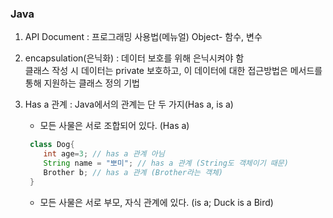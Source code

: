 ### Java
1. API Document : 프로그래밍 사용법(메뉴얼)
   Object- 함수, 변수

2. encapsulation(은닉화) : 데이터 보호를 위해 은닉시켜야 함 \
   클래스 작성 시 데이터는 private 보호하고, 이 데이터에 대한 접근방법은 메서드를 통해 지원하는 클래스 정의 기법

3. Has a 관계 : Java에서의 관계는 단 두 가지(Has a, is a) 
   - 모든 사물은 서로 조합되어 있다. (Has a)
    ```java
     class Dog{
        int age=3; // has a 관계 아님
        String name = "뽀미"; // has a 관계 (String도 객체이기 때문)
        Brother b; // has a 관계 (Brother라는 객체)
     }
     ```
   - 모든 사물은 서로 부모, 자식 관계에 있다. (is a; Duck is a Bird)

